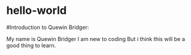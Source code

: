 # hello-world
#Introduction to Quewin Bridger:

My name is Quewin Bridger
I am new to coding
But i think this will be a good thing to learn.
